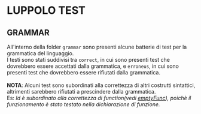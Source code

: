 # LUPPOLO TEST

## GRAMMAR
All'interno della folder `grammar` sono presenti alcune batterie di test per la grammatica del linguaggio. <br>
I testi sono stati suddivisi tra `correct`, in cui sono presenti test che dovrebbero essere accettati dalla grammatica, e `erroneus`, in cui sono presenti test che dovrebbero essere rifiutati dalla grammatica.<br>
<br>
**NOTA**: Alcuni test sono subordinati alla correttezza di altri costrutti sintattici, altrimenti sarebbero rifiutati a prescindere dalla grammatica.<br>
Es: _Id è subordinato alla correttezza di function(vedi [emptyFunc](grammar\valid\function\emptyFunc.lp)), poichè il funzionamento è stato testato nella dichiarazione di funzione._